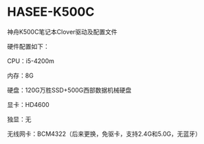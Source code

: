 # HASEE-K500C
神舟K500C笔记本Clover驱动及配置文件

硬件配置如下：

CPU：i5-4200m

内存：8G

硬盘：120G万胜SSD+500G西部数据机械硬盘

显卡：HD4600

独显：无

无线网卡：BCM4322（后来更换，免驱卡，支持2.4G和5.0G，无蓝牙）
